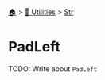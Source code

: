 <!--startTocHeader-->
[🏠](../../README.md) > [🔧 Utilities](../README.md) > [Str](README.md)
# PadLeft
<!--endTocHeader-->

TODO: Write about `PadLeft`

<!--startTocSubTopic-->
<!--endTocSubTopic-->